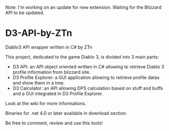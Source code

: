 Note: I'm working on an update for new extension. Waiting for the Blizzard API to be updated.

D3-API-by-ZTn
=============

Diablo3 API wrapper written in C# by ZTn

This project, dedicated to the game Diablo 3, is divided into 3 main parts:
* D3 API: an API object oriented written in C# allowing to retrieve Diablo 3 profile information from blizzard site.
* D3 Profile Explorer: a GUI application allowing to retrieve profile datas and show them in a tree.
* D3 Calculator: an API allowing DPS calculation based on stuff and buffs and a GUI integrated in D3 Profile Explorer.

Look at the wiki for more informations.

Binaries for .net 4.0 or later available in download section.

Be free to comment, review and use this tools!
